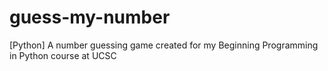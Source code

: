 # guess-my-number
[Python] A number guessing game created for my Beginning Programming in Python course at UCSC 
